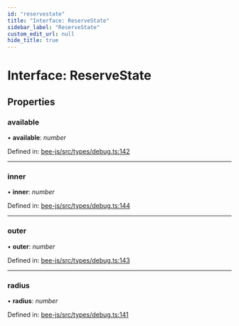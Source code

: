 ```yaml
---
id: "reservestate"
title: "Interface: ReserveState"
sidebar_label: "ReserveState"
custom_edit_url: null
hide_title: true
---
```


# Interface: ReserveState

## Properties

### available

• **available**: *number*

Defined in: [bee-js/src/types/debug.ts:142](https://github.com/ethersphere/bee-js/blob/430becc/src/types/debug.ts#L142)

___

### inner

• **inner**: *number*

Defined in: [bee-js/src/types/debug.ts:144](https://github.com/ethersphere/bee-js/blob/430becc/src/types/debug.ts#L144)

___

### outer

• **outer**: *number*

Defined in: [bee-js/src/types/debug.ts:143](https://github.com/ethersphere/bee-js/blob/430becc/src/types/debug.ts#L143)

___

### radius

• **radius**: *number*

Defined in: [bee-js/src/types/debug.ts:141](https://github.com/ethersphere/bee-js/blob/430becc/src/types/debug.ts#L141)
